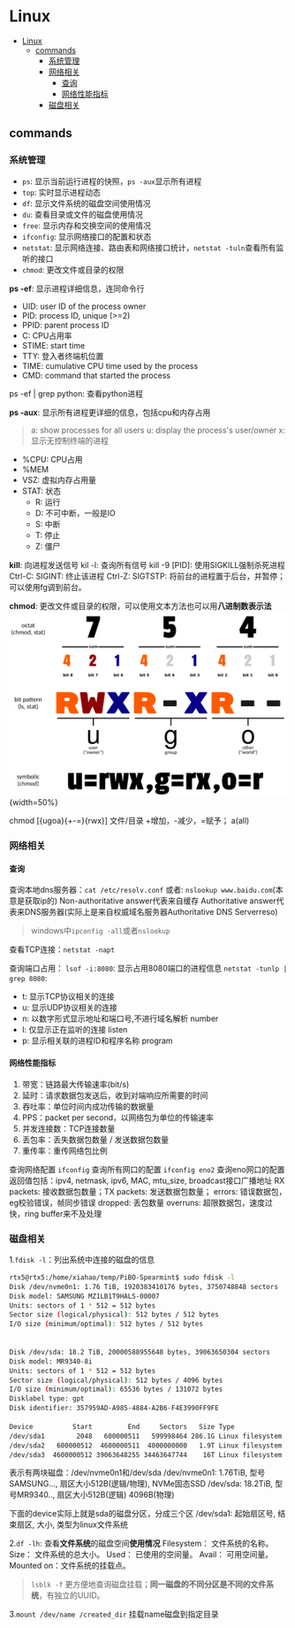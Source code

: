 # Linux

- [Linux](#linux)
  - [commands](#commands)
    - [系统管理](#系统管理)
    - [网络相关](#网络相关)
      - [查询](#查询)
      - [网络性能指标](#网络性能指标)
    - [磁盘相关](#磁盘相关)


## commands

### 系统管理

* `ps`: 显示当前运行进程的快照，`ps -aux`显示所有进程
* `top`: 实时显示进程动态
* `df`: 显示文件系统的磁盘空间使用情况
* `du`: 查看目录或文件的磁盘使用情况
* `free`: 显示内存和交换空间的使用情况
* `ifconfig`: 显示网络接口的配置和状态
* `netstat`: 显示网络连接、路由表和网络接口统计，`netstat -tuln`查看所有监听的接口
* `chmod`: 更改文件或目录的权限


**ps -ef**: 显示进程详细信息，连同命令行

- UID: user ID of the process owner
- PID: process ID, unique (>=2)
- PPID: parent process ID
- C: CPU占用率
- STIME: start time
- TTY: 登入者终端机位置
- TIME: cumulative CPU time used by the process
- CMD: command that started the process

ps -ef | grep python: 查看python进程

**ps -aux**: 显示所有进程更详细的信息，包括cpu和内存占用
> a: show processes for all users
> u: display the process's user/owner
> x: 显示无控制终端的进程

- %CPU: CPU占用
- %MEM
- VSZ: 虚拟内存占用量
- STAT: 状态
  - R: 运行
  - D: 不可中断，一般是IO
  - S: 中断
  - T: 停止
  - Z: 僵尸

**kill**: 向进程发送信号
kil -l: 查询所有信号
kill -9 [PID]: 使用SIGKILL强制杀死进程
Ctrl-C: SIGINT: 终止该进程
Ctrl-Z: SIGTSTP: 将前台的进程置于后台，并暂停；可以使用fg调到前台。

**chmod**: 更改文件或目录的权限，可以使用文本方法也可以用**八进制数表示法**
![picture 0](../images/8cbcd4910b3aac0d2f20ae1ebe0b025963494931b219354e194d97bb2b135fcc.png){width=50%}

chmod [{ugoa}{+-=}{rwx}] 文件/目录
+增加，-减少，=赋予； a(all)

### 网络相关

#### 查询

查询本地dns服务器：`cat /etc/resolv.conf`
或者: `nslookup www.baidu.com`(本意是获取ip的)
Non-authoritative answer代表来自缓存
Authoritative answer代表来DNS服务器(实际上是来自权威域名服务器Authoritative DNS Serverreso)
> windows中`ipconfig -all`或者`nslookup`

查看TCP连接：`netstat -napt`

查询端口占用：
`lsof -i:8080`: 显示占用8080端口的进程信息
`netstat -tunlp | grep 8080`:

* t: 显示TCP协议相关的连接
* u: 显示UDP协议相关的连接
* n: 以数字形式显示地址和端口号,不进行域名解析 number
* l: 仅显示正在监听的连接 listen
* p: 显示相关联的进程ID和程序名称 program

#### 网络性能指标

1. 带宽：链路最大传输速率(bit/s)
2. 延时：请求数据包发送后，收到对端响应所需要的时间
3. 吞吐率：单位时间内成功传输的数据量
4. PPS：packet per second，以网络包为单位的传输速率
5. 并发连接数：TCP连接数量
6. 丢包率：丢失数据包数量 / 发送数据包数量
7. 重传率：重传网络包比例

查询网络配置
`ifconfig` 查询所有网口的配置
`ifconfig eno2` 查询eno网口的配置
返回值包括：ipv4, netmask, ipv6, MAC, mtu_size, broadcast接口广播地址
RX packets: 接收数据包数量；TX packets: 发送数据包数量；
errors: 错误数据包，eg校验错误，帧同步错误
dropped: 丢包数量
overruns: 超限数据包，速度过快，ring buffer来不及处理

### 磁盘相关

1.`fdisk -l`：列出系统中连接的磁盘的信息

```sh
rtx5@rtx5:/home/xiahao/temp/PiBO-Spearmint$ sudo fdisk -l
Disk /dev/nvme0n1: 1.76 TiB, 1920383410176 bytes, 3750748848 sectors
Disk model: SAMSUNG MZ1LB1T9HALS-00007
Units: sectors of 1 * 512 = 512 bytes
Sector size (logical/physical): 512 bytes / 512 bytes
I/O size (minimum/optimal): 512 bytes / 512 bytes


Disk /dev/sda: 18.2 TiB, 20000588955648 bytes, 39063650304 sectors
Disk model: MR9340-8i
Units: sectors of 1 * 512 = 512 bytes
Sector size (logical/physical): 512 bytes / 4096 bytes
I/O size (minimum/optimal): 65536 bytes / 131072 bytes
Disklabel type: gpt
Disk identifier: 357959AD-A985-4884-A2B6-F4E3990FF9FE

Device          Start         End     Sectors   Size Type
/dev/sda1        2048   600000511   599998464 286.1G Linux filesystem
/dev/sda2   600000512  4600000511  4000000000   1.9T Linux filesystem
/dev/sda3  4600000512 39063648255 34463647744    16T Linux filesystem
```

表示有两块磁盘：/dev/nvme0n1和/dev/sda
/dev/nvme0n1: 1.76TiB, 型号 SAMSUNG..., 扇区大小512B(逻辑/物理), NVMe固态SSD
/dev/sda: 18.2TiB, 型号MR9340.., 扇区大小512B(逻辑) 4096B(物理)

下面的device实际上就是sda的磁盘分区，分成三个区
/dev/sda1: 起始扇区号, 结束扇区, 大小, 类型为linux文件系统

2.`df -lh`: 查看**文件系统**的磁盘空间**使用情况**
Filesystem： 文件系统的名称。
Size： 文件系统的总大小。
Used： 已使用的空间量。
Avail： 可用空间量。
Mounted on：文件系统的挂载点。

> `lsblk -f` 更方便地查询磁盘挂载；**同一磁盘的不同分区是不同的文件系统**，有独立的UUID。

3.`mount /dev/name /created_dir` 挂载name磁盘到指定目录
